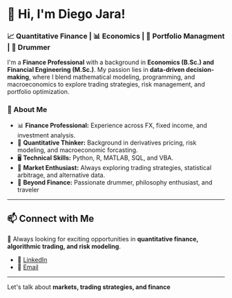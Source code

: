 # 👋 Hi, I'm Diego Jara!

### 📈 Quantitative Finance | 📊 Economics | 💼 Portfolio Managment | 🥁 Drummer

I'm a **Finance Professional** with a background in **Economics (B.Sc.) and Financial Engineering (M.Sc.)**. My passion lies in **data-driven decision-making**, where I blend mathematical modeling, programming, and macroeconomics to explore trading strategies, risk management, and portfolio optimization.

### 🚀 About Me
- 📊 **Finance Professional:** Experience across FX, fixed income, and investment analysis.
- 🏦 **Quantitative Thinker:** Background in derivatives pricing, risk modeling, and macroeconomic forcasting.
- 🖥️ **Technical Skills:** Python, R, MATLAB, SQL, and VBA.
- 📡 **Market Enthusiast:** Always exploring trading strategies, statistical arbitrage, and alternative data.
- 🎵 **Beyond Finance:** Passionate drummer, philosophy enthusiast, and traveler
---

## 📫 Connect with Me

🚀 Always looking for exciting opportunities in **quantitative finance, algorithmic trading, and risk modeling**.

- 💼 [LinkedIn](https://www.linkedin.com/in/diego-jara-487716272/)  
- 📩 [Email](mailto:diego.jara265@gmail.com)  

---

Let's talk about **markets, trading strategies, and finance**
